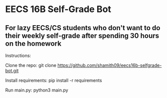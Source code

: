 # EECS 16B Self-Grade Bot

## For lazy EECS/CS students who don't want to do their weekly self-grade after spending 30 hours on the homework

Instructions:

Clone the repo:
  git clone https://github.com/shamith09/eecs16b-selfgrade-bot.git

Install requirements:
  pip install -r requirements

Run main.py:
  python3 main.py
